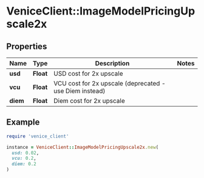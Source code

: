 # VeniceClient::ImageModelPricingUpscale2x

## Properties

| Name | Type | Description | Notes |
| ---- | ---- | ----------- | ----- |
| **usd** | **Float** | USD cost for 2x upscale |  |
| **vcu** | **Float** | VCU cost for 2x upscale (deprecated - use Diem instead) |  |
| **diem** | **Float** | Diem cost for 2x upscale |  |

## Example

```ruby
require 'venice_client'

instance = VeniceClient::ImageModelPricingUpscale2x.new(
  usd: 0.02,
  vcu: 0.2,
  diem: 0.2
)
```

